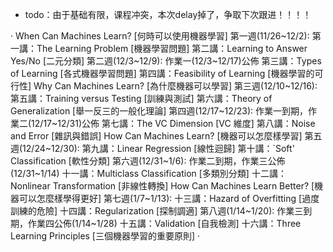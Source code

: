 *  todo：由于基础有限，课程冲突，本次delay掉了，争取下次跟进！！！！

·
  When Can Machines Learn? [何時可以使用機器學習]
  第一週(11/26~12/2): 
  第一講：The Learning Problem [機器學習問題] 
  第二講：Learning to Answer Yes/No [二元分類]
  第二週(12/3~12/9): 
  作業一(12/3~12/17)公佈 
  第三講：Types of Learning [各式機器學習問題] 
  第四講：Feasibility of Learning [機器學習的可行性]
  Why Can Machines Learn? [為什麼機器可以學習]
  第三週(12/10~12/16): 
  第五講：Training versus Testing [訓練與測試] 
  第六講：Theory of Generalization [舉一反三的一般化理論]
  第四週(12/17~12/23): 
  作業一到期，作業二(12/17~12/31)公佈 
  第七講：The VC Dimension [VC 維度] 
  第八講：Noise and Error [雜訊與錯誤]
  How Can Machines Learn? [機器可以怎麼樣學習]
  第五週(12/24~12/30): 
  第九講：Linear Regression [線性迴歸] 
  第十講：`Soft' Classification [軟性分類]
  第六週(12/31~1/6): 
  作業二到期，作業三公佈(12/31~1/14) 
  十一講：Multiclass Classification [多類別分類] 
  十二講：Nonlinear Transformation [非線性轉換]
  How Can Machines Learn Better? [機器可以怎麼樣學得更好]
  第七週(1/7~1/13): 
  十三講：Hazard of Overfitting [過度訓練的危險] 
  十四講：Regularization [探制調適]
  第八週(1/14~1/20): 
  作業三到期，作業四公佈(1/14~1/28) 
  十五講：Validation [自我檢測] 
  十六講：Three Learning Principles [三個機器學習的重要原則]
  ·
